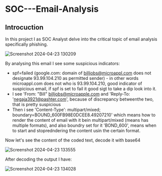 # SOC---Email-Analysis

## Introcuction

In this project I as SOC Analyst delve into the critical topic of email analysis specifically phishing.

![Screenshot 2024-04-23 130209](https://github.com/AndrewTanga/SOC---Email-Analysis/assets/93886645/a7a5e12a-3345-477b-bf85-620abecdedf4)

By analysing this email I see some suspicious indicators:
- spf=failed (google.com: domain of billjobs@microappl.com does not designate 93.99.104.210 as permitted sender) - in other words microappl.com does not who is 93.99.104.210, good indicator of suspicious email, if spf is set to fail it good sigt to take a dip look into it.
- I see 'From: "Bill" billjobs@microapple.com and 'Reply-To: 'negaja3921@pashter.com', because of discrepancy betweenthe two, that is pretty suspicious
- Then i see 'Content-Type': multipart/mixed; boundary=BOUND_600FB98E0DCEE8.49207210' which means how to render the content of email with it bein multipart/mixed (means has multiple formats), and also boundry set for it 'BOND_600', means when to start and stopredndering the content usin the certain format.

Now let's see the content of the coded text, decode it with base64

![Screenshot 2024-04-23 133555](https://github.com/AndrewTanga/SOC---Email-Analysis/assets/93886645/39f008a1-b2ab-4014-be37-e7b3dda55f6d)

After decoding the output I have:

![Screenshot 2024-04-23 134028](https://github.com/AndrewTanga/SOC---Email-Analysis/assets/93886645/4b3afd34-309d-4257-8bb9-20beb95cd6d3)


